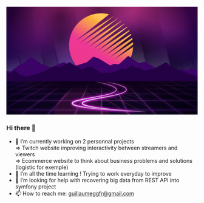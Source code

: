 ![Cover](https://github.com/guillaumeggfr/guillaumeggfr/blob/main/img/wallpaperbetter.com_1920x1080.jpg)

### Hi there 👋
- 🔭 I’m currently working on 2 personnal projects  
    => Twitch website improving interactivity between streamers and viewers  
    => Ecommerce website to think about business problems and solutions (logistic for exemple)
- 🌱 I’m all the time learning ! Trying to work everyday to improve
- 🤔 I’m looking for help with recovering big data from REST API into symfony project
- 📫 How to reach me: guillaumeggfr@gmail.com
<!--
**guillaumeggfr/guillaumeggfr** is a ✨ _special_ ✨ repository because its `README.md` (this file) appears on your GitHub profile.

Here are some ideas to get you started:

- 🔭 I’m currently working on ...
- 🌱 I’m currently learning ...
- 👯 I’m looking to collaborate on ...
- 🤔 I’m looking for help with ...
- 💬 Ask me about ...
- 📫 How to reach me: ...
- 😄 Pronouns: ...
- ⚡ Fun fact: ...
-->
